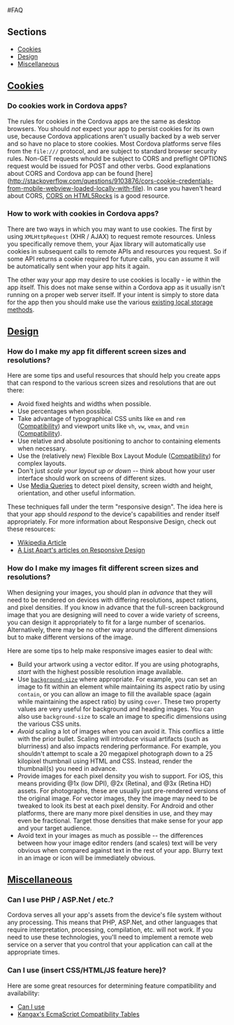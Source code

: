#FAQ

## Sections

* [Cookies](#cookies)
* [Design](#design)
* [Miscellaneous](#misc)

## [Cookies](id:cookies)

### Do cookies work in Cordova apps?

The rules for cookies in the Cordova apps are the same as desktop browsers. You should _not_ expect your app to persist cookies for its own use, because Cordova applications aren't usually backed by a web server and so have no place to store cookies. Most Cordova platforms serve files from the `file:///` protocol, and are subject to standard browser security rules. Non-GET requests whould be subject to CORS and preflight OPTIONS request would be issued for POST and other verbs. Good explanations about CORS and Cordova app can be found [here] (http://stackoverflow.com/questions/9103876/cors-cookie-credentials-from-mobile-webview-loaded-locally-with-file). In case you haven't heard about CORS, [CORS on HTML5Rocks](http://www.html5rocks.com/en/tutorials/cors/) is a good resource.

### How to work with cookies in Cordova apps?

There are two ways in which you may want to use cookies. The first by using `XMLHttpRequest` (XHR / AJAX) to request remote resources. Unless you specifically remove them, your Ajax library will automatically use cookies in subsequent calls to remote APIs and resources you request. So if some API returns a cookie required for future calls, you can assume it will be automatically sent when your app hits it again.

The other way your app may desire to use cookies is locally - ie within the app itself. This does not make sense within a Cordova app as it usually isn't running on a proper web server itself. If your intent is simply to store data for the app then you should make use the various [existing local storage methods](http://cordova.apache.org/docs/en/4.0.0/cordova_storage_storage.md.html#Storage).

## [Design](id:design)

### How do I make my app fit different screen sizes and resolutions?

Here are some tips and useful resources that should help you create apps that can respond to the various screen sizes and resolutions that are out there:

 * Avoid fixed heights and widths when possible.
 * Use percentages when possible.
 * Take advantage of typographical CSS units like `em` and `rem` ([Compatibility](http://caniuse.com/#feat=rem)) and viewport units like `vh`, `vw`, `vmax`, and `vmin` ([Compatibility](http://caniuse.com/#feat=viewport-units)).
 * Use relative and absolute positioning to anchor to containing elements when necessary.
 * Use the (relatively new) Flexible Box Layout Module ([Compatibility](http://caniuse.com/#feat=flexbox)) for complex layouts.
 * Don't just _scale your layout up or down_ -- think about how your user interface should work on screens of different sizes.
 * Use [Media Queries](https://developer.mozilla.org/en-US/docs/Web/Guide/CSS/Media_queries) to detect pixel density, screen width and height, orientation, and other useful information.

These techniques fall under the term "responsive design". The idea here is that your app should _respond_ to the device's capabilities and render itself appropriately. For more information about Responsive Design, check out these resources:

 * [Wikipedia Article](http://en.wikipedia.org/wiki/Responsive_web_design)
 * [A List Apart's articles on Responsive Design](http://alistapart.com/topic/responsive-design)

### How do I make my images fit different screen sizes and resolutions?

When designing your images, you should plan _in advance_ that they will need to be rendered on devices with differing resolutions, aspect rations, and pixel densities. If you know in advance that the full-screen background image that you are designing will need to cover a wide variety of screens, you can design it appropriately to fit for a large number of scenarios. Alternatively, there may be no other way around the different dimensions but to make different versions of the image.

Here are some tips to help make responsive images easier to deal with:

 * Build your artwork using a vector editor. If you are using photographs, _start_ with the highest possible resolution image available.
 * Use [`background-size`](https://developer.mozilla.org/en-US/docs/Web/CSS/background-size) where appropriate. For example, you can set an image to fit within an element while maintaining its aspect ratio by using `contain`, or you can allow an image to fill the available space (again while maintaining the aspect ratio) by using `cover`. These two property values are very useful for background and heading images. You can also use `background-size` to scale an image to specific dimensions using the various CSS units.
 * _Avoid_ scaling a lot of images when you can avoid it. This conflics a little with the prior bullet. Scaling will introduce visual artifacts (such as blurriness) and also impacts rendering performance. For example, you shouldn't attempt to scale a 20 megapixel photograph down to a 25 kilopixel thumbnail using HTML and CSS. Instead, render the thumbnail(s) you need in advance. 
 * Provide images for each pixel density you wish to support. For iOS, this means providing @1x (low DPI), @2x (Retina), and @3x (Retina HD) assets. For photographs, these are usually just pre-rendered versions of the original image. For vector images, they the image may need to be tweaked to look its best at each pixel density. For Android and other platforms, there are many more pixel densities in use, and they may even be fractional. Target those densities that make sense for your app and your target audience.
 * Avoid text in your images as much as possible -- the differences between how your image editor renders (and scales) text will be very obvious when compared against text in the rest of your app. Blurry text in an image or icon will be immediately obvious.

## [Miscellaneous](id:misc)

### Can I use PHP / ASP.Net / etc.?

Cordova serves all your app's assets from the device's file system without any processing. This means that PHP, ASP.Net, and other languages that require interpretation, processing, compilation, etc. will not work. If you need to use these technologies, you'll need to implement a remote web service on a server that you control that your application can call at the appropriate times.

### Can I use (insert CSS/HTML/JS feature here)?

Here are some great resources for determining feature compatibility and availability:

 * [Can I use](http://caniuse.com)
 * [Kangax's EcmaScript Compatibility Tables](http://kangax.github.io/compat-table/)

